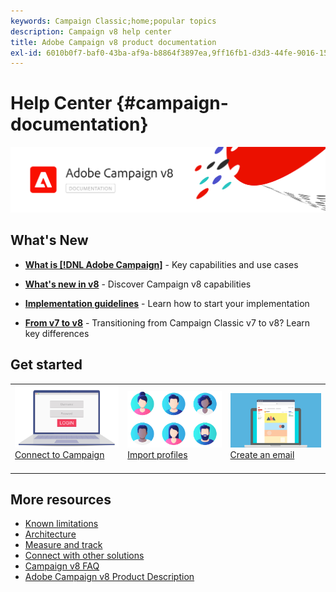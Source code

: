 ```yaml
---
keywords: Campaign Classic;home;popular topics
description: Campaign v8 help center
title: Adobe Campaign v8 product documentation
exl-id: 6010b0f7-baf0-43ba-af9a-b8864f3897ea,9ff16fb1-d3d3-44fe-9016-15abffdbc74e
---
```

# Help Center {#campaign-documentation}

![](assets/banner-documentationv8.png) 

## What's New

* **[What is [!DNL Adobe Campaign]](start/get-started.md)** - Key capabilities and use cases

* **[What's new in v8](start/whats-new.md)** - Discover Campaign v8 capabilities

* **[Implementation guidelines](start/implement.md)**  - Learn how to start your implementation

* **[From v7 to v8](start/capability-matrix.md)** - Transitioning from Campaign Classic v7 to v8? Learn key differences

## Get started

<table>
<tr>
  <td valign="bottom">
    <a href="start/connect.md">
      <img alt="Connect" src="start/assets/do-not-localize/login.jpeg"/>
    </a>
    <div>
    <a href="start/connect.md">Connect to Campaign</a>
    </div>
    <br>
  </td>

  <td valign="bottom">
      <a href="start/import.md">
       <img alt="Import" src="start/assets/do-not-localize/profiles.jpeg" />
       </a>
    <div><a href="start/import.md">Import profiles</a>
    </div>
    <br>
  </td>
  <td valign="bottom">
    <a href="start/create-message.md">
      <img alt="Email" src="start/assets/do-not-localize/email-design.jpeg" />
    </a>
    <div>
    <a href="start/create-message.md">Create an email</a>
    </div>
    <br>
  </td>
</tr>
</table>

## More resources

* [Known limitations](start/known-limitations.md)
* [Architecture](dev/architecture.md)
* [Measure and track](start/reporting.md)
* [Connect with other solutions](connect/integration.md)
* [Campaign v8 FAQ](start/campaign-faq.md)
* [Adobe Campaign v8 Product Description](https://helpx.adobe.com/legal/product-descriptions/adobe-campaign-managed-cloud-services.html)
